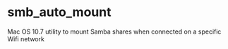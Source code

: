 smb_auto_mount
==============

Mac OS 10.7 utility to mount Samba shares when connected on a specific Wifi network